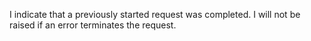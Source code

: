 I indicate that a previously started request was completed. I will not be raised if an error terminates the request.